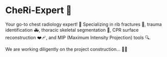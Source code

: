 # CheRi-Expert 🌟

Your go-to chest radiology expert! 🩻 Specializing in rib fractures 🦴, trauma identification 🚑, thoracic skeletal segmentation 🧩, CPR surface reconstruction ❤️‍🩹, and MIP (Maximum Intensity Projection) tools 🔍.

We are working diligently on the project construction... 🚧✨
